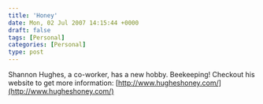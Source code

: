 ```yaml
---
title: 'Honey'
date: Mon, 02 Jul 2007 14:15:44 +0000
draft: false
tags: [Personal]
categories: [Personal]
type: post
---
```


Shannon Hughes, a co-worker, has a new hobby. Beekeeping! Checkout his website to get more information: [http://www.hugheshoney.com/](http://www.hugheshoney.com/)